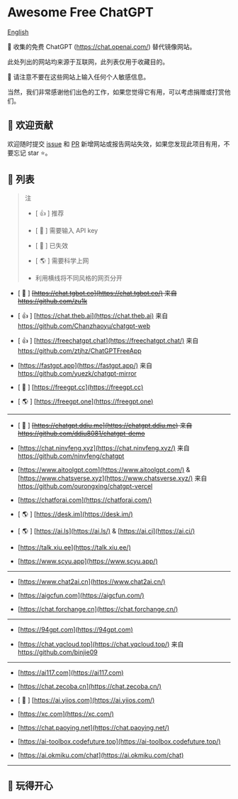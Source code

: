 # Awesome Free ChatGPT

[English](README_en.md)

🚀 收集的免费 ChatGPT (<https://chat.openai.com/>) 替代镜像网站。

此处列出的网站均来源于互联网，此列表仅用于收藏目的。

🚫 请注意不要在这些网站上输入任何个人敏感信息。

当然，我们非常感谢他们出色的工作，如果您觉得它有用，可以考虑捐赠或打赏他们。

## 🌈 欢迎贡献

欢迎随时提交 [issue](https://github.com/LiLittleCat/awesome-free-chatgpt/issues) 和 [PR](https://github.com/LiLittleCat/awesome-free-chatgpt/pulls) 新增网站或报告网站失效，如果您发现此项目有用，不要忘记 star ⭐。

## 📖 列表

> 注
>
> - [ 👍 ] 推荐
>
> - [ 🔐 ] 需要输入 API key
>
> - [ 🚫 ] 已失效
>
> - [ 🌎 ] 需要科学上网
>
> - 利用横线将不同风格的网页分开

- [ 🚫 ] ~~[https://chat.tgbot.co](https://chat.tgbot.co/) 来自 <https://github.com/zu1k>~~

- [ 👍 ] [https://chat.theb.ai](https://chat.theb.ai) 来自 <https://github.com/Chanzhaoyu/chatgpt-web>

- [ 👍 ] [https://freechatgpt.chat](https://freechatgpt.chat/) 来自 <https://github.com/ztjhz/ChatGPTFreeApp>

- [https://fastgpt.app](https://fastgpt.app/) 来自 <https://github.com/yuezk/chatgpt-mirror>

- [ 🔐 ] [https://freegpt.cc](https://freegpt.cc)

- [ 🌎 ] [https://freegpt.one](https://freegpt.one)

---

- [ 🚫 ] ~~[https://chatgpt.ddiu.me](https://chatgpt.ddiu.me) 来自 <https://github.com/ddiu8081/chatgpt-demo>~~

- [https://chat.ninvfeng.xyz](https://chat.ninvfeng.xyz/) 来自 <https://github.com/ninvfeng/chatgpt>

- [https://www.aitoolgpt.com](https://www.aitoolgpt.com/) & [https://www.chatsverse.xyz](https://www.chatsverse.xyz/) 来自 <https://github.com/ourongxing/chatgpt-vercel>

- [https://chatforai.com](https://chatforai.com/)

- [ 🌎 ] [https://desk.im](https://desk.im/)

- [ 🌎 ] [https://ai.ls](https://ai.ls/) & [https://ai.ci](https://ai.ci/)

- [https://talk.xiu.ee](https://talk.xiu.ee/)

- [https://www.scyu.app](https://www.scyu.app/)

---

- [https://www.chat2ai.cn](https://www.chat2ai.cn/)

- [https://aigcfun.com](https://aigcfun.com/)

- [https://chat.forchange.cn](https://chat.forchange.cn/)

---

- [https://94gpt.com](https://94gpt.com)

- [https://chat.yqcloud.top](https://chat.yqcloud.top/) 来自 <https://github.com/binjie09>

---

- [https://ai117.com](https://ai117.com)

- [https://chat.zecoba.cn](https://chat.zecoba.cn/)

- [ 🔐 ] [https://ai.yiios.com](https://ai.yiios.com/)

- [https://xc.com](https://xc.com/)

- [https://chat.paoying.net](https://chat.paoying.net/)

- [https://ai-toolbox.codefuture.top](https://ai-toolbox.codefuture.top/)

- [https://ai.okmiku.com/chat](https://ai.okmiku.com/chat)

---

## 🤟 玩得开心
